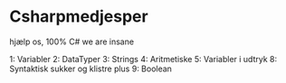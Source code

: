 # Csharpmedjesper
hjælp os, 100% C# we are insane


1: Variabler
2: DataTyper
3: Strings
4: Aritmetiske
5: Variabler i udtryk
8: Syntaktisk sukker og klistre plus
9: Boolean
